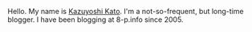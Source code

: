 Hello. My name is [Kazuyoshi Kato](https://8-p.info/me/). I'm a not-so-frequent, but long-time blogger. I have been blogging at 8-p.info since 2005.
